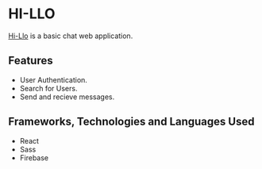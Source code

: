 # HI-LLO

[Hi-Llo](https://mruqqie.github.io/Hi-Llo/) is a basic chat web application.

## Features
* User Authentication.
* Search for Users.
* Send and recieve messages.

## Frameworks, Technologies and Languages Used
* React
* Sass
* Firebase
